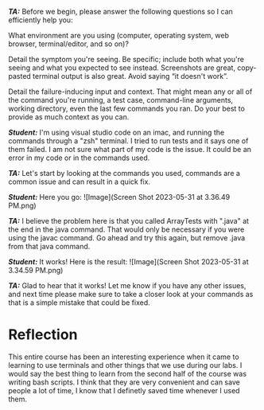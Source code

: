 ***TA:*** Before we begin, please answer the following questions so I can efficiently help you:


What environment are you using (computer, operating system, web browser, terminal/editor, and so on)?

Detail the symptom you're seeing. Be specific; include both what you're seeing and what you expected to see instead. Screenshots are great, copy-pasted terminal output is also great. Avoid saying “it doesn't work”.

Detail the failure-inducing input and context. That might mean any or all of the command you're running, a test case, command-line arguments, working directory, even the last few commands you ran. Do your best to provide as much context as you can.



***Student:*** I'm using visual studio code on an imac, and running the commands through a "zsh" terminal. I tried to run tests and it says one of them failed. I am not sure what part of my code is the issue. It could be an error in my code or in the commands used.


***TA:*** Let's start by looking at the commands you used, commands are a common issue and can result in a quick fix.


***Student:*** Here you go:
![Image](Screen Shot 2023-05-31 at 3.36.49 PM.png)


***TA:*** I believe the problem here is that you called ArrayTests with ".java" at the end in the java command. That would only be necessary if you were using the javac command. Go ahead and try this again, but remove .java from that java command. 


***Student:*** It works! Here is the result:
![Image](Screen Shot 2023-05-31 at 3.34.59 PM.png)


***TA:*** Glad to hear that it works! Let me know if you have any other issues, and next time please make sure to take a closer look at your commands as that is a simple mistake that could be fixed.



# Reflection


This entire course has been an interesting experience when it came to learning to use terminals and other things that we use during our labs. I would say the best thing to learn from the second half of the course was writing bash scripts. I think that they are very convenient and can save people a lot of time, I know that I definetly saved time whenever I used them. 

